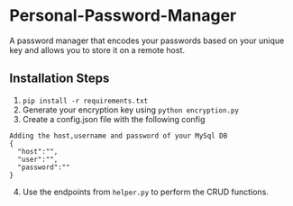 # Personal-Password-Manager

A password manager that encodes your passwords based on your unique key and allows you to store it on a remote host.

## Installation Steps
1. `pip install -r requirements.txt`
2. Generate your encryption key using `python encryption.py`
3. Create a config.json file with the following config
```
Adding the host,username and password of your MySql DB
{
  "host":"",
  "user":"",
  "password":""
}
```
4. Use the endpoints from `helper.py` to perform the CRUD functions.
